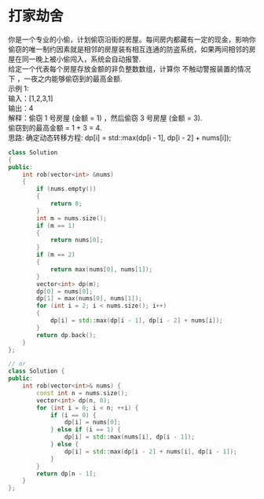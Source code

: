 # 打家劫舍
你是一个专业的小偷，计划偷窃沿街的房屋。每间房内都藏有一定的现金，影响你偷窃的唯一制约因素就是相邻的房屋装有相互连通的防盗系统，如果两间相邻的房屋在同一晚上被小偷闯入，系统会自动报警. <br>
给定一个代表每个房屋存放金额的非负整数数组，计算你 不触动警报装置的情况下 ，一夜之内能够偷窃到的最高金额. <br>
示例 1: <br>
输入：[1,2,3,1] <br>
输出：4 <br>
解释：偷窃 1 号房屋 (金额 = 1) ，然后偷窃 3 号房屋 (金额 = 3). <br>
     偷窃到的最高金额 = 1 + 3 = 4. <br>
思路: 确定动态转移方程: dp[i] = std::max(dp[i - 1], dp[i - 2] + nums[i]); 
```cpp
class Solution
{
public:
    int rob(vector<int> &nums)
    {
        if (nums.empty())
        {
            return 0;
        }
        int m = nums.size();
        if (m == 1)
        {
            return nums[0];
        }
        if (m == 2)
        {
            return max(nums[0], nums[1]);
        }
        vector<int> dp(m);
        dp[0] = nums[0];
        dp[1] = max(nums[0], nums[1]);
        for (int i = 2; i < nums.size(); i++)
        {
            dp[i] = std::max(dp[i - 1], dp[i - 2] + nums[i]);
        }
        return dp.back();
    }
};

// or
class Solution {
public:
    int rob(vector<int>& nums) {
        const int n = nums.size();
        vector<int> dp(n, 0);
        for (int i = 0; i < n; ++i) {
            if (i == 0) {
                dp[i] = nums[0];
            } else if (i == 1) {
                dp[i] = std::max(nums[i], dp[i - 1]);
            } else {
                dp[i] = std::max(dp[i - 2] + nums[i], dp[i - 1]);
            }
        }
        return dp[n - 1];
    }
};
```
